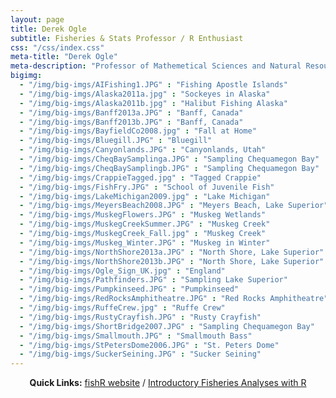 ```yaml
---
layout: page
title: Derek Ogle
subtitle: Fisheries & Stats Professor / R Enthusiast
css: "/css/index.css"
meta-title: "Derek Ogle"
meta-description: "Professor of Mathemetical Sciences and Natural Resources at Northland College."
bigimg:
  - "/img/big-imgs/AIFishing1.JPG" : "Fishing Apostle Islands"
  - "/img/big-imgs/Alaska2011a.jpg" : "Sockeyes in Alaska"
  - "/img/big-imgs/Alaska2011b.jpg" : "Halibut Fishing Alaska"
  - "/img/big-imgs/Banff2013a.JPG" : "Banff, Canada"
  - "/img/big-imgs/Banff2013b.JPG" : "Banff, Canada"
  - "/img/big-imgs/BayfieldCo2008.jpg" : "Fall at Home"
  - "/img/big-imgs/Bluegill.JPG" : "Bluegill"
  - "/img/big-imgs/Canyonlands.JPG" : "Canyonlands, Utah"
  - "/img/big-imgs/CheqBaySamplinga.JPG" : "Sampling Chequamegon Bay"
  - "/img/big-imgs/CheqBaySamplingb.JPG" : "Sampling Chequamegon Bay"
  - "/img/big-imgs/CrappieTagged.jpg" : "Tagged Crappie"
  - "/img/big-imgs/FishFry.JPG" : "School of Juvenile Fish"
  - "/img/big-imgs/LakeMichigan2009.jpg" : "Lake Michigan"
  - "/img/big-imgs/MeyersBeach2008.JPG" : "Meyers Beach, Lake Superior"
  - "/img/big-imgs/MuskegFlowers.JPG" : "Muskeg Wetlands"
  - "/img/big-imgs/MuskegCreekSummer.JPG" : "Muskeg Creek"
  - "/img/big-imgs/MuskegCreek_Fall.jpg" : "Muskeg Creek"
  - "/img/big-imgs/Muskeg_Winter.JPG" : "Muskeg in Winter"
  - "/img/big-imgs/NorthShore2013a.JPG" : "North Shore, Lake Superior"
  - "/img/big-imgs/NorthShore2013b.JPG" : "North Shore, Lake Superior"
  - "/img/big-imgs/Ogle_Sign_UK.jpg" : "England"
  - "/img/big-imgs/Pathfinders.JPG" : "Sampling Lake Superior"
  - "/img/big-imgs/Pumpkinseed.JPG" : "Pumpkinseed"
  - "/img/big-imgs/RedRocksAmphitheatre.JPG" : "Red Rocks Amphitheatre"
  - "/img/big-imgs/RuffeCrew.jpg" : "Ruffe Crew"
  - "/img/big-imgs/RustyCrayfish.JPG" : "Rusty Crayfish"
  - "/img/big-imgs/ShortBridge2007.JPG" : "Sampling Chequamegon Bay"
  - "/img/big-imgs/Smallmouth.JPG" : "Smallmouth Bass"
  - "/img/big-imgs/StPetersDome2006.JPG" : "St. Peters Dome"
  - "/img/big-imgs/SuckerSeining.JPG" : "Sucker Seining"
---
```


<div style="text-align:center">
  <strong>Quick Links:</strong> <a href="http://derekogle.com/fishR/">fishR website</a> / <a href="http://derekogle.com/IFAR/">Introductory Fisheries Analyses with R</a>
</div>
